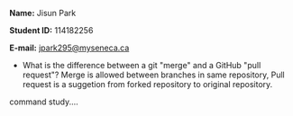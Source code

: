 **Name:** Jisun Park

**Student ID:** 114182256

**E-mail:** jpark295@myseneca.ca

* What is the difference between a git "merge" and a GitHub "pull request"? 
Merge is allowed between branches in same repository, 
Pull request is a suggetion from forked repository to original repository.

command study....
